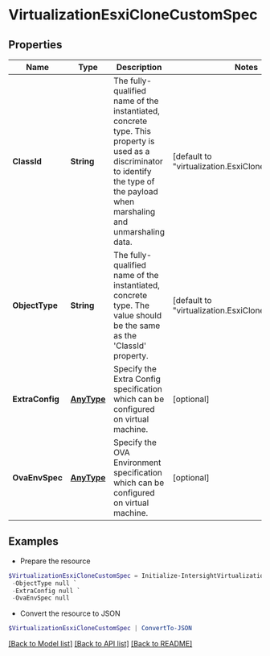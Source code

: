 # VirtualizationEsxiCloneCustomSpec
## Properties

Name | Type | Description | Notes
------------ | ------------- | ------------- | -------------
**ClassId** | **String** | The fully-qualified name of the instantiated, concrete type. This property is used as a discriminator to identify the type of the payload when marshaling and unmarshaling data. | [default to "virtualization.EsxiCloneCustomSpec"]
**ObjectType** | **String** | The fully-qualified name of the instantiated, concrete type. The value should be the same as the &#39;ClassId&#39; property. | [default to "virtualization.EsxiCloneCustomSpec"]
**ExtraConfig** | [**AnyType**](.md) | Specify the Extra Config specification which can be configured on virtual machine. | [optional] 
**OvaEnvSpec** | [**AnyType**](.md) | Specify the OVA Environment specification which can be configured on virtual machine. | [optional] 

## Examples

- Prepare the resource
```powershell
$VirtualizationEsxiCloneCustomSpec = Initialize-IntersightVirtualizationEsxiCloneCustomSpec  -ClassId null `
 -ObjectType null `
 -ExtraConfig null `
 -OvaEnvSpec null
```

- Convert the resource to JSON
```powershell
$VirtualizationEsxiCloneCustomSpec | ConvertTo-JSON
```

[[Back to Model list]](../README.md#documentation-for-models) [[Back to API list]](../README.md#documentation-for-api-endpoints) [[Back to README]](../README.md)

